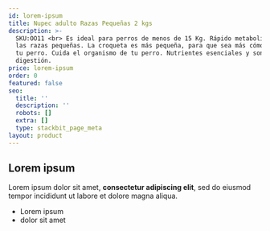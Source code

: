 ```yaml
---
id: lorem-ipsum
title: Nupec adulto Razas Pequeñas 2 kgs
description: >-
  SKU:OO11 <br> Es ideal para perros de menos de 15 Kg. Rápido metabolismo de
  las razas pequeñas. La croqueta es más pequeña, para que sea más cómodo para
  tu perro. Cuida el organismo de tu perro. Nutrientes esenciales y son de fácil
  digestión.
price: lorem-ipsum
order: 0
featured: false
seo:
  title: ''
  description: ''
  robots: []
  extra: []
  type: stackbit_page_meta
layout: product
---
```

## Lorem ipsum

Lorem ipsum dolor sit amet, **consectetur adipiscing elit**, sed do eiusmod tempor incididunt ut labore et dolore magna aliqua.

- Lorem ipsum
- dolor sit amet